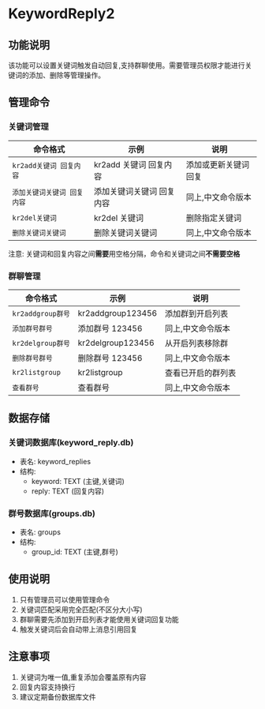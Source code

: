 # KeywordReply2

## 功能说明

该功能可以设置关键词触发自动回复,支持群聊使用。需要管理员权限才能进行关键词的添加、删除等管理操作。

## 管理命令

### 关键词管理

| 命令格式                    | 示例                      | 说明                 |
| --------------------------- | ------------------------- | -------------------- |
| `kr2add关键词 回复内容`     | kr2add 关键词 回复内容    | 添加或更新关键词回复 |
| `添加关键词关键词 回复内容` | 添加关键词关键词 回复内容 | 同上,中文命令版本    |
| `kr2del关键词`              | kr2del 关键词             | 删除指定关键词       |
| `删除关键词关键词`          | 删除关键词关键词          | 同上,中文命令版本    |

注意: 关键词和回复内容之间**需要**用空格分隔，命令和关键词之间**不需要空格**

### 群聊管理

| 命令格式          | 示例              | 说明               |
| ----------------- | ----------------- | ------------------ |
| `kr2addgroup群号` | kr2addgroup123456 | 添加群到开启列表   |
| `添加群号群号`    | 添加群号 123456   | 同上,中文命令版本  |
| `kr2delgroup群号` | kr2delgroup123456 | 从开启列表移除群   |
| `删除群号群号`    | 删除群号 123456   | 同上,中文命令版本  |
| `kr2listgroup`    | kr2listgroup      | 查看已开启的群列表 |
| `查看群号`        | 查看群号          | 同上,中文命令版本  |

## 数据存储

### 关键词数据库(keyword_reply.db)

- 表名: keyword_replies
- 结构:
  - keyword: TEXT (主键,关键词)
  - reply: TEXT (回复内容)

### 群号数据库(groups.db)

- 表名: groups
- 结构:
  - group_id: TEXT (主键,群号)

## 使用说明

1. 只有管理员可以使用管理命令
2. 关键词匹配采用完全匹配(不区分大小写)
3. 群聊需要先添加到开启列表才能使用关键词回复功能
4. 触发关键词后会自动带上消息引用回复

## 注意事项

1. 关键词为唯一值,重复添加会覆盖原有内容
2. 回复内容支持换行
3. 建议定期备份数据库文件
